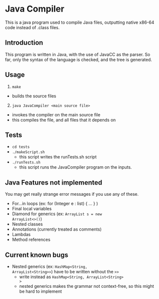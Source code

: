 # Java Compiler
This is a java program used to compile Java files, outputting native x86-64 code instead
of .class files.

## Introduction
This program is written in Java, with the use of JavaCC as the parser.
So far, only the syntax of the language is checked, and the tree is generated.

## Usage
1. ```make```
  - builds the source files
2. ```java JavaCompiler <main source file>```
  - invokes the compiler on the main source file
  - this compiles the file, and all files that it depends on

## Tests
- ```cd tests```
- ```./makeScript.sh```
  - this script writes the runTests.sh script
- ```./runTests.sh```
  - this script runs the JavaCompiler program on the inputs.

## Java Features not implemented
You may get really strange error messages if you use any of these.
- For...in loops (ex: for (Integer e : list) { ... }  )
- Final local variables
- Diamond for generics  (ex: <code>ArrayList<String> s = new ArrayList<>()</code>)
- Nested classes
- Annotations (currently treated as comments)
- Lambdas
- Method references

## Current known bugs
- Nested generics (ex: <code>HashMap&lt;String, ArrayList&lt;String&gt;&gt;</code>) have to be written without the <code>&gt;&gt;</code>
  - write instead as <code>HashMap&lt;String, ArrayList&lt;String&gt; &gt;</code>
  - nested generics makes the grammar not context-free, so this might be hard to implement
